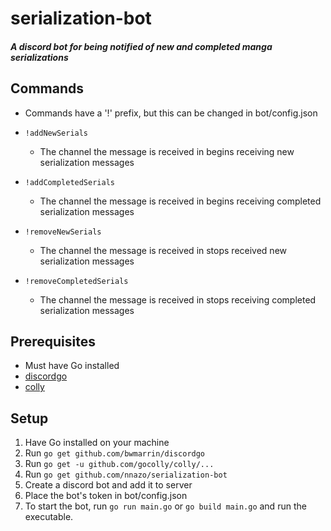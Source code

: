 # serialization-bot
##### A discord bot for being notified of new and completed manga serializations

## Commands
* Commands have a '!' prefix, but this can be changed in bot/config.json

* `!addNewSerials`
  - The channel the message is received in begins receiving new serialization messages

* `!addCompletedSerials`
  - The channel the message is received in begins receiving completed serialization messages

* `!removeNewSerials`
  - The channel the message is received in stops received new serialization messages

* `!removeCompletedSerials`
  - The channel the message is received in stops receiving completed serialization messages

## Prerequisites
* Must have Go installed
* [discordgo](https://github.com/bwmarrin/discordgo)
* [colly](https://github.com/gocolly/colly)

## Setup
1. Have Go installed on your machine
2. Run `go get github.com/bwmarrin/discordgo`
3. Run `go get -u github.com/gocolly/colly/...`
4. Run `go get github.com/nnazo/serialization-bot`
5. Create a discord bot and add it to server
6. Place the bot's token in bot/config.json
7. To start the bot, run ```go run main.go``` or ```go build main.go``` and run the executable.
